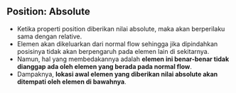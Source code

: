 ## Position: Absolute

- Ketika properti position diberikan nilai absolute, maka akan berperilaku sama dengan relative.
- Elemen akan dikeluarkan dari normal flow sehingga jika dipindahkan posisinya tidak akan berpengaruh pada elemen lain di sekitarnya.
- Namun, hal yang membedakannya adalah **elemen ini benar-benar tidak dianggap ada oleh elemen yang berada pada normal flow**.
- Dampaknya, **lokasi awal elemen yang diberikan nilai absolute akan ditempati oleh elemen di bawahnya**.


